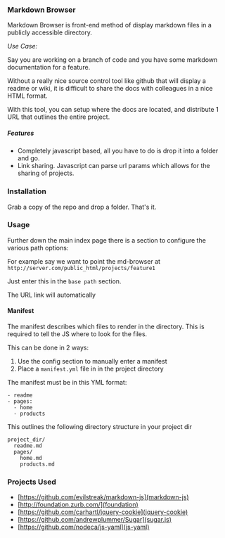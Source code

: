### Markdown Browser

Markdown Browser is front-end method of display markdown files in a publicly accessible directory.

*Use Case:*

Say you are working on a branch of code and you have some markdown documentation for a feature.

Without a really nice source control tool like github that will display a readme or wiki,
it is difficult to share the docs with colleagues in a nice HTML format.

With this tool, you can setup where the docs are located, and distribute 1 URL that outlines the entire project.

##### Features

* Completely javascript based, all you have to do is drop it into a folder and go.
* Link sharing. Javascript can parse url params which allows for the sharing of projects.

### Installation

Grab a copy of the repo and drop a folder. That's it.

### Usage

Further down the main index page there is a section to configure the various path options:

For example say we want to point the md-browser at ``http://server.com/public_html/projects/feature1``

Just enter this in the ``base path`` section.

The URL link will automatically

#### Manifest

The manifest describes which files to render in the directory. This is required to tell the JS where to look for the files.

This can be done in 2 ways:

1. Use the config section to manually enter a manifest
2. Place a ``manifest.yml`` file in in the project directory

The manifest must be in this YML format:

    - readme
    - pages:
      - home
      - products


This outlines the following directory structure in your project dir

    project_dir/
      readme.md
      pages/
        home.md
        products.md


### Projects Used

- [https://github.com/evilstreak/markdown-js](markdown-js)
- [http://foundation.zurb.com/](foundation)
- [https://github.com/carhartl/jquery-cookie](jquery-cookie)
- [https://github.com/andrewplummer/Sugar](sugar.js)
- [https://github.com/nodeca/js-yaml](js-yaml)
